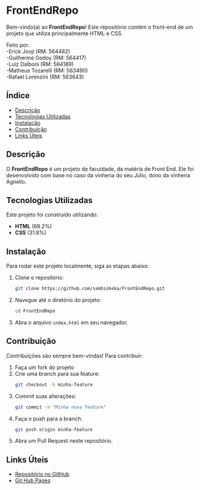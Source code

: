 # FrontEndRepo

Bem-vindo(a) ao **FrontEndRepo**! Este repositório contém o front-end de um projeto que utiliza principalmente HTML e CSS. 

Feito por:<br>
-Erick Jooji (RM: 564482)<br>
-Guilherme Godoy (RM: 564417)<br>
-Luiz Dalboni (RM: 564189)<br>
-Matheus Tozarelli (RM: 563490)<br>
-Rafael Lorenzini (RM: 563643)

## Índice

- [Descrição](#descrição)
- [Tecnologias Utilizadas](#tecnologias-utilizadas)
- [Instalação](#instalação)
- [Contribuição](#contribuição)
- [Links Úteis](#links-úteis)

## Descrição

O **FrontEndRepo** é um projeto de faculdade, da matéria de Front End. Ele foi desenvolvido com base no caso da vinheria do seu Júlio, dono da vinheria Agnello.

## Tecnologias Utilizadas

Este projeto foi construído utilizando:

- **HTML** (68.2%)
- **CSS** (31.8%)

## Instalação

Para rodar este projeto localmente, siga as etapas abaixo:

1. Clone o repositório:
   ```bash
   git clone https://github.com/sambiokeka/FrontEndRepo.git
   ```

2. Navegue até o diretório do projeto:
   ```bash
   cd FrontEndRepo
   ```

3. Abra o arquivo `index.html` em seu navegador.

## Contribuição

Contribuições são sempre bem-vindas! Para contribuir:

1. Faça um fork do projeto
2. Crie uma branch para sua feature:
   ```bash
   git checkout -b minha-feature
   ```
3. Commit suas alterações:
   ```bash
   git commit -m "Minha nova feature"
   ```
4. Faça o push para a branch:
   ```bash
   git push origin minha-feature
   ```
5. Abra um Pull Request neste repositório.

## Links Úteis

- [Repositório no GitHub](https://github.com/sambiokeka/FrontEndRepo)
- [Git Hub Pages](https://sambiokeka.github.io/FrontEndRepo/)

